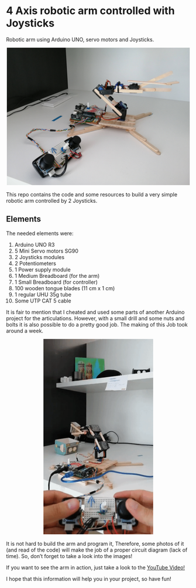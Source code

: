 # 4 Axis robotic arm controlled with Joysticks
Robotic arm using Arduino UNO, servo motors and Joysticks.

<p align="center">
  <img src="Photos_and_Videos/Presentation.jpg" alt="Size Limit CLI" width="500">
</p>

This repo contains the code and some resources to build a very simple robotic arm controlled by 2 Joysticks.

**Elements**
---
The needed elements were:
1. Arduino UNO R3
2. 5 Mini Servo motors SG90
3. 2 Joysticks modules
4. 2 Potentiometers
5. 1 Power supply module
6. 1 Medium Breadboard (for the arm)
7. 1 Small Breadboard (for controller)
8. 100 wooden tongue blades (11 cm x 1 cm)
9. 1 regular UHU 35g tube
10. Some UTP CAT 5 cable

It is fair to mention that I cheated and used some parts of another Arduino project for the articulations. However, with a small drill and some nuts and bolts it is also possible to do a pretty good job. The making of this Job took around a week.

<p align="center">
  <img src="Photos_and_Videos/demo.gif" width="300">
</p>

It is not hard to build the arm and program it, Therefore, some photos of it (and read of the code) will make the job of a proper circuit diagram (lack of time). So, don’t forget to take a look into the images!

If you want to see the arm in action, just take a look to the <a href="https://youtu.be/bT3EbzHVtbY">YouTube Video!</a>

I hope that this information will help you in your project, so have fun!
